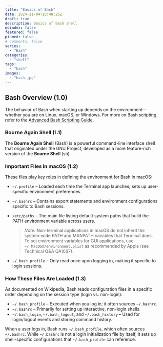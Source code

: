 ```yaml
---
title: "Basics of Bash"
date: 2024-11-04T18:48:26Z
draft: true
description: Basics of Bash shell
noindex: false
featured: false
pinned: false
# comments: false
series:
  - "Bash" 
categories:
  - "shell"
tags:
  - "bash" 
images:
  - "bash.jpg"
---
```


## Bash Overview (1.0)

The behavior of Bash when starting up depends on the environment—whether you are on Linux, macOS, or Windows. For more on Bash scripting, refer to the [Advanced Bash Scripting Guide](https://www.tldp.org/LDP/abs/html/index.html).

### Bourne Again Shell (1.1)

The **Bourne Again Shell** (Bash) is a powerful command-line interface shell that originated under the GNU Project, developed as a more feature-rich version of the **Bourne Shell** (sh).

### Important Files in macOS (1.2)

These files play key roles in defining the environment for Bash in macOS:

- `~/.profile` – Loaded each time the Terminal app launches; sets up user-specific environment preferences.
- `~/.bashrc` – Contains export statements and environment configurations specific to Bash sessions.
- `/etc/paths` – The main file listing default system paths that build the PATH environment variable across users.
  
    > *Note:* Non-terminal applications in macOS do not inherit the system-wide PATH and MANPATH variables that Terminal does. To set environment variables for GUI applications, use `~/.MacOSX/environment.plist` as recommended by Apple (see Technical Q&A QA1067).
  
- `~/.bash_profile` – Only read once upon logging in, making it specific to login sessions.

### How These Files Are Loaded (1.3)

As documented on Wikipedia, Bash reads configuration files in a specific order depending on the session type (login vs. non-login):

- `~/.bash_profile` – Executed when you log in; it often sources `~/.bashrc`.
- `~/.bashrc` – Primarily for setting up interactive, non-login shells.
- `~/.bash_login`, `~/.bash_logout`, and `~/.bash_history` – Used for login/logout events and storing command history.

When a user logs in, Bash runs `~/.bash_profile`, which often sources `~/.bashrc`. While `~/.bashrc` is not a login initialization file by itself, it sets up shell-specific configurations that `~/.bash_profile` can reference.
